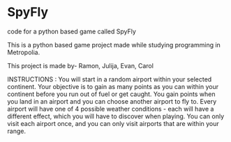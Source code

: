 # SpyFly
code for a python based game called SpyFly

This is a python based game project made while studying programming in Metropolia.

This project is made by-
Ramon, Julija, Evan, Carol

INSTRUCTIONS :
You will start in a random airport within your selected continent. Your objective is to gain as many points as you can within your continent before you run out of fuel or get caught.
You gain points when you land in an airport and you can choose another airport to fly to.
Every airport will have one of 4 possible weather conditions - each will have a different effect, which you will have to discover when playing.
You can only visit each airport once, and you can only visit airports that are within your range.
